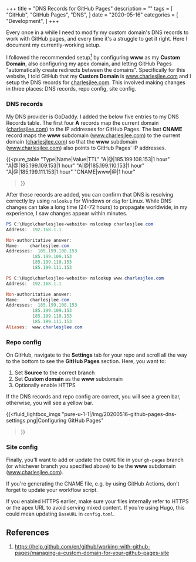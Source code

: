 +++
title = "DNS Records for GitHub Pages"
description = ""
tags = [
    "GitHub",
    "GitHub Pages",
    "DNS",
]
date = "2020-05-16"
categories = [
    "Development",
]
+++

Every once in a while I need to modify my custom domain's DNS records to work with GitHub pages, and every time it's a struggle to get it right. Here I document my currently-working setup.

I followed the recommended setup[<sup>1</sup>][1] by configuring **www** as my **Custom Domain**, also configuring my apex domain, and letting GitHub Pages "automatically create redirects between the domains". Specifically for this website, I told GitHub that my **Custom Domain** is www.charlesjlee.com and I setup the DNS records for [charlesjlee.com](http://charlesjlee.com). This involved making changes in three places: DNS records, repo config, site config.

### DNS records
My DNS provider is GoDaddy. I added the below five entries to my DNS Records table. The first four **A** records map the current domain ([charlesjlee.com](http://charlesjlee.com)) to the IP addresses for GitHub Pages. The last **CNAME** record maps the **www** subdomain (www.charlesjlee.com) to the current domain ([charlesjlee.com](http://charlesjlee.com)) so that the **www** subdomain (www.charlesjlee.com) also points to GitHub Pages' IP addresses.

{{<pure_table
    "Type|Name|Value|TTL"
    "A|@|185.199.108.153|1 hour"
    "A|@|185.199.109.153|1 hour"
    "A|@|185.199.110.153|1 hour"
    "A|@|185.199.111.153|1 hour"
    "CNAME|www|@|1 hour"
>}}

After these records are added, you can confirm that DNS is resolving correctly by using `nslookup` for Windows or `dig` for Linux. While DNS changes can take a long time (24-72 hours) to propagate worldwide, in my experience, I saw changes appear within minutes.
```PowerShell
PS C:\Hugo\charlesjlee-website> nslookup charlesjlee.com                                               Server:  UnKnown
Address:  192.168.1.1

Non-authoritative answer:
Name:    charlesjlee.com
Addresses:  185.199.108.153
          185.199.109.153
          185.199.110.153
          185.199.111.153

PS C:\Hugo\charlesjlee-website> nslookup www.charlesjlee.com                                           Server:  UnKnown
Address:  192.168.1.1

Non-authoritative answer:
Name:    charlesjlee.com
Addresses:  185.199.108.153
          185.199.109.153
          185.199.110.153
          185.199.111.153
Aliases:  www.charlesjlee.com
```

### Repo config
On GitHub, navigate to the **Settings** tab for your repo and scroll all the way to the bottom to see the **GitHub Pages** section. Here, you want to:
1. Set **Source** to the correct branch
2. Set **Custom domain** as the **www** subdomain
3. Optionally enable HTTPS

If the DNS records and repo config are correct, you will see a green bar, otherwise, you will see a yellow bar.

{{<fluid_lightbox_imgs
    "pure-u-1-1|/img/20200516-github-pages-dns-settings.png|Configuring GitHub Pages" 
>}}

### Site config
Finally, you'll want to add or update the `CNAME` file in your `gh-pages` branch (or whichever branch you specified above) to be the **www** subdomain (www.charlesjlee.com).

If you're generating the CNAME file, e.g. by using GitHub Actions, don't forget to update your workflow script.

If you enabled HTTPS earlier, make sure your files internally refer to HTTPS or the apex URL to avoid serving mixed content. If you're using Hugo, this could mean updating `BaseURL` in `config.toml`.

## References
1. https://help.github.com/en/github/working-with-github-pages/managing-a-custom-domain-for-your-github-pages-site

[1]: https://help.github.com/en/github/working-with-github-pages/managing-a-custom-domain-for-your-github-pages-site
